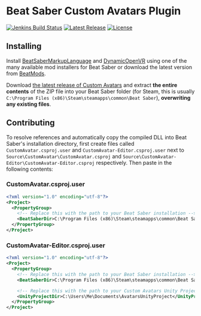 # Beat Saber Custom Avatars Plugin
[![Jenkins Build Status](https://img.shields.io/jenkins/build/https/ci.gnyra.com/job/BeatSaberCustomAvatars/job/master?style=flat-square)](https://ci.gnyra.com/blue/organizations/jenkins/BeatSaberCustomAvatars/)
[![Latest Release](https://img.shields.io/github/v/release/nicoco007/BeatSaberCustomAvatars?include_prereleases&style=flat-square)](https://github.com/nicoco007/BeatSaberCustomAvatars/releases/)
[![License](https://img.shields.io/github/license/nicoco007/BeatSaberCustomAvatars?style=flat-square)](https://github.com/nicoco007/BeatSaberCustomAvatars/blob/master/LICENSE)

## Installing
Install [BeatSaberMarkupLanguage](https://github.com/monkeymanboy/BeatSaberMarkupLanguage) and [DynamicOpenVR](https://github.com/nicoco007/DynamicOpenVR/releases) using one of the many available mod installers for Beat Saber or download the latest version from [BeatMods](https://beatmods.com/).

Download [the latest release of Custom Avatars](https://github.com/nicoco007/BeatSaberCustomAvatars/releases) and extract **the entire contents** of the ZIP file into your Beat Saber folder (for Steam, this is usually `C:\Program Files (x86)\Steam\steamapps\common\Beat Saber`), **overwriting any existing files**.

## Contributing
To resolve references and automatically copy the compiled DLL into Beat Saber's installation directory, first create files called `CustomAvatar.csproj.user` and `CustomAvatar-Editor.csproj.user` next to `Source\CustomAvatar\CustomAvatar.csproj` and `Source\CustomAvatar-Editor\CustomAvatar-Editor.csproj` respectively. Then paste in the following contents:

### CustomAvatar.csproj.user
```xml
<?xml version="1.0" encoding="utf-8"?>
<Project>
  <PropertyGroup>
    <!-- Replace this with the path to your Beat Saber installation -->
    <BeatSaberDir>C:\Program Files (x86)\Steam\steamapps\common\Beat Saber</BeatSaberDir>
  </PropertyGroup>
</Project>
```


### CustomAvatar-Editor.csproj.user
```xml
<?xml version="1.0" encoding="utf-8"?>
<Project>
  <PropertyGroup>
    <!-- Replace this with the path to your Beat Saber installation -->
    <BeatSaberDir>C:\Program Files (x86)\Steam\steamapps\common\Beat Saber</BeatSaberDir>

    <!-- Replace this with the path to your Custom Avatars Unity Project or leave it empty if you don't have one -->
    <UnityProjectDir>C:\Users\Me\Documents\AvatarsUnityProject</UnityProjectDir>
  </PropertyGroup>
</Project>
```
